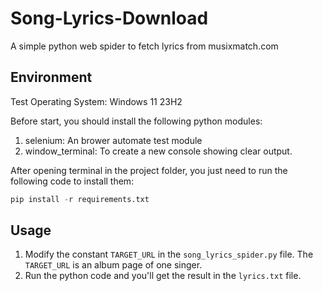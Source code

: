 # Song-Lyrics-Download

A simple python web spider to fetch lyrics from musixmatch.com

## Environment

Test Operating System: Windows 11 23H2

Before start, you should install the following python modules:
1. selenium: An brower automate test module
2. window_terminal: To create a new console showing clear output.

After opening terminal in the project folder, you just need to run the following code to install them:
```python
pip install -r requirements.txt
```

## Usage

1. Modify the constant `TARGET_URL` in the `song_lyrics_spider.py` file.
 The `TARGET_URL` is an album page of one singer.
2. Run the python code and you'll get the result in the `lyrics.txt` file.
